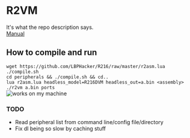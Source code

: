 # R2VM  
It's what the repo description says.  
[Manual](https://lbphacker.pw/powdertoy/R216/manual.md)  
## How to compile and run  
`wget https://github.com/LBPHacker/R216/raw/master/r2asm.lua`  
`./compile.sh`  
`cd peripherals && ./compile.sh && cd..`  
`lua r2asm.lua headless_model=R216DVM headless_out=a.bin <assembly>`  
`./r2vm a.bin ports`  
![works on my machine](https://johan.driessen.se/images/johan_driessen_se/WindowsLiveWriter/PersistanceinWF4beta2_E4AD/works-on-my-machine-starburst_2.png)  
### TODO  
 - Read peripheral list from command line/config file/directory
 - Fix dl being so slow by caching stuff  
